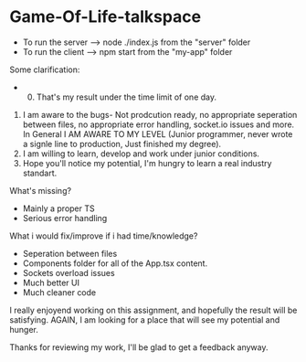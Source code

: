 ﻿# Game-Of-Life-talkspace
- To run the server --> node ./index.js from the "server" folder 
- To run the client --> npm start from the "my-app" folder

Some clarification: 
* 0) That's my result under the time limit of one day. 
 1) I am aware to the bugs- Not prodcution ready, no appropriate seperation between files, no appropriate error handling, socket.io issues and more. In General I AM AWARE TO MY LEVEL (Junior programmer, never wrote a signle line to production, Just finished my degree). 
 2) I am willing to learn, develop and work under junior conditions. 
 3) Hope you'll notice my potential, I'm hungry to learn a real industry standart.

What's missing?

- Mainly a proper TS
- Serious error handling

What i would fix/improve if i had time/knowledge?

- Seperation between files
- Components folder for all of the App.tsx content.
- Sockets overload issues
- Much better UI
- Much cleaner code
 
I really enjoyend working on this assignment, and hopefully the result will be satisfying. AGAIN, I am looking for a place that will see my potential and hunger.

Thanks for reviewing my work, I'll be glad to get a feedback anyway.
